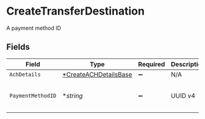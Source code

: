 # CreateTransferDestination

A payment method ID


## Fields

| Field                                                                | Type                                                                 | Required                                                             | Description                                                          | Example                                                              |
| -------------------------------------------------------------------- | -------------------------------------------------------------------- | -------------------------------------------------------------------- | -------------------------------------------------------------------- | -------------------------------------------------------------------- |
| `AchDetails`                                                         | [*CreateACHDetailsBase](../../models/shared/createachdetailsbase.md) | :heavy_minus_sign:                                                   | N/A                                                                  |                                                                      |
| `PaymentMethodID`                                                    | **string*                                                            | :heavy_minus_sign:                                                   | UUID v4                                                              | ec7e1848-dc80-4ab0-8827-dd7fc0737b43                                 |